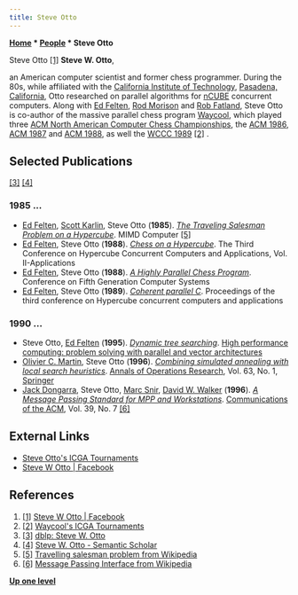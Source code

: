 ```yaml
---
title: Steve Otto
---
```

**[Home](Home "Home") \* [People](People "People") \* Steve Otto**



 [](https://www.facebook.com/steve.w.otto) Steve Otto <a id="cite-note-1" href="#cite-ref-1">[1]</a> 
**Steve W. Otto**,  

an American computer scientist and former chess programmer. 
During the 80s, while affiliated with the [California Institute of Technology](https://en.wikipedia.org/wiki/California_Institute_of_Technology), [Pasadena, California](https://en.wikipedia.org/wiki/Pasadena,_California), Otto researched on parallel algorithms for [nCUBE](NCUBE "NCUBE") concurrent computers. Along with [Ed Felten](Ed_Felten "Ed Felten"), [Rod Morison](index.php?title=Rod_Morison&action=edit&redlink=1 "Rod Morison (page does not exist)") and [Rob Fatland](index.php?title=Rob_Fatland&action=edit&redlink=1 "Rob Fatland (page does not exist)"), Steve Otto is co-author of the massive parallel chess program [Waycool](Waycool "Waycool"), which played three [ACM North American Computer Chess Championships](ACM_North_American_Computer_Chess_Championship "ACM North American Computer Chess Championship"), the [ACM 1986](ACM_1986 "ACM 1986"), [ACM 1987](ACM_1987 "ACM 1987") and [ACM 1988](ACM_1988 "ACM 1988"), as well the [WCCC 1989](WCCC_1989 "WCCC 1989") <a id="cite-note-2" href="#cite-ref-2">[2]</a> . 



## Selected Publications


<a id="cite-note-3" href="#cite-ref-3">[3]</a> <a id="cite-note-4" href="#cite-ref-4">[4]</a>



### 1985 ...


* [Ed Felten](Ed_Felten "Ed Felten"), [Scott Karlin](Mathematician#SCKarlin "Mathematician"), Steve Otto (**1985**). *[The Traveling Salesman Problem on a Hypercube](http://salsahpc.indiana.edu/dlib/articles/00001937/2/)*. MIMD Computer <a id="cite-note-5" href="#cite-ref-5">[5]</a>
* [Ed Felten](Ed_Felten "Ed Felten"), Steve Otto (**1988**). *[Chess on a Hypercube](https://www.semanticscholar.org/paper/Chess-on-a-hypercube-Felten-Otto/78f89caaf173e52524b5f75ed3a4529e1b3fa1f5?tab=abstract)*. The Third Conference on Hypercube Concurrent Computers and Applications, Vol. II-Applications
* [Ed Felten](Ed_Felten "Ed Felten"), Steve Otto (**1988**). *[A Highly Parallel Chess Program](https://www.semanticscholar.org/paper/A-Highly-Parallel-Chess-Program-Felten-Otto/8883761d14be691f6b50d91346cb15af65762710)*. Conference on Fifth Generation Computer Systems
* [Ed Felten](Ed_Felten "Ed Felten"), Steve Otto (**1989**). *[Coherent parallel C](https://dl.acm.org/citation.cfm?id=62347)*. Proceedings of the third conference on Hypercube concurrent computers and applications


### 1990 ...


* Steve Otto, [Ed Felten](Ed_Felten "Ed Felten") (**1995**). *[Dynamic tree searching](https://dl.acm.org/citation.cfm?id=207712.207717)*. [High performance computing: problem solving with parallel and vector architectures](https://dl.acm.org/citation.cfm?id=207712)
* [Olivier C. Martin](https://scholar.google.com/citations?user=-2E52C0AAAAJ&hl=en), Steve Otto (**1996**). *[Combining simulated annealing with local search heuristics](https://www.semanticscholar.org/paper/Combining-simulated-annealing-with-local-search-Martin-Otto/379efcc32f7588f276830fca7310da094f2c624d)*. [Annals of Operations Research](https://en.wikipedia.org/wiki/Annals_of_Operations_Research), Vol. 63, No. 1, [Springer](https://en.wikipedia.org/wiki/Springer_Science%2BBusiness_Media)
* [Jack Dongarra](Mathematician#JDongarra "Mathematician"), Steve Otto, [Marc Snir](Mathematician#MSnir "Mathematician"), [David W. Walker](https://dblp.org/pers/hd/w/Walker:David_W=) (**1996**). *[A Message Passing Standard for MPP and Workstations](https://www.semanticscholar.org/paper/A-Message-Passing-Standard-for-MPP-and-Workstations-Dongarra-Otto/286f461cc479ea63204031c4128552f18c04f140)*. [Communications of the ACM](ACM#Communications "ACM"), Vol. 39, No. 7 <a id="cite-note-6" href="#cite-ref-6">[6]</a>


## External Links


* [Steve Otto's ICGA Tournaments](https://www.game-ai-forum.org/icga-tournaments/person.php?id=384)
* [Steve W Otto | Facebook](https://www.facebook.com/steve.w.otto)


## References


1. <a id="cite-ref-1" href="#cite-note-1">[1]</a> [Steve W Otto | Facebook](https://www.facebook.com/steve.w.otto)
2. <a id="cite-ref-2" href="#cite-note-2">[2]</a> [Waycool's ICGA Tournaments](https://www.game-ai-forum.org/icga-tournaments/program.php?id=359)
3. <a id="cite-ref-3" href="#cite-note-3">[3]</a> [dblp: Steve W. Otto](https://dblp.org/pers/hd/o/Otto:Steve_W=)
4. <a id="cite-ref-4" href="#cite-note-4">[4]</a> [Steve W. Otto - Semantic Scholar](https://www.semanticscholar.org/author/Steve-W.-Otto/1760350)
5. <a id="cite-ref-5" href="#cite-note-5">[5]</a> [Travelling salesman problem from Wikipedia](https://en.wikipedia.org/wiki/Travelling_salesman_problem)
6. <a id="cite-ref-6" href="#cite-note-6">[6]</a> [Message Passing Interface from Wikipedia](https://en.wikipedia.org/wiki/Message_Passing_Interface)

**[Up one level](People "People")**







 
